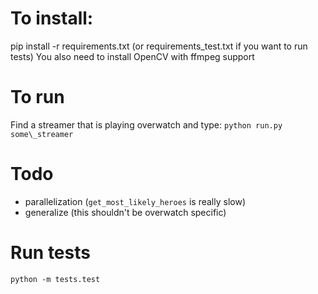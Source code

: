 # To install:
pip install -r requirements.txt (or requirements\_test.txt if you want to run tests)
You also need to install OpenCV with ffmpeg support

# To run
Find a streamer that is playing overwatch and type:
`python run.py some\_streamer`

# Todo
* parallelization (`get_most_likely_heroes` is really slow)
* generalize (this shouldn't be overwatch specific)

# Run tests
`python -m tests.test`

